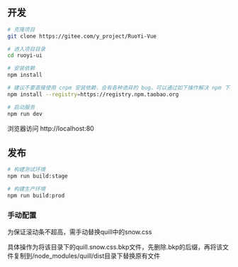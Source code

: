 ## 开发

```bash
# 克隆项目
git clone https://gitee.com/y_project/RuoYi-Vue

# 进入项目目录
cd ruoyi-ui

# 安装依赖
npm install

# 建议不要直接使用 cnpm 安装依赖，会有各种诡异的 bug。可以通过如下操作解决 npm 下载速度慢的问题
npm install --registry=https://registry.npm.taobao.org

# 启动服务
npm run dev
```

浏览器访问 http://localhost:80

## 发布

```bash
# 构建测试环境
npm run build:stage

# 构建生产环境
npm run build:prod
```

### 手动配置
为保证滚动条不超高，需手动替换quill中的snow.css

具体操作为将该目录下的quill.snow.css.bkp文件，先删除.bkp的后缀，再将该文件复制到/node_modules/quill/dist目录下替换原有文件